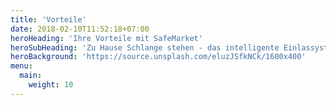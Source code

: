 ```yaml
---
title: 'Vorteile'
date: 2018-02-10T11:52:18+07:00
heroHeading: 'Ihre Vorteile mit SafeMarket'
heroSubHeading: 'Zu Hause Schlange stehen - das intelligente Einlassystem'
heroBackground: 'https://source.unsplash.com/eluzJSfkNCk/1600x400'
menu:
  main:
    weight: 10
---
```

